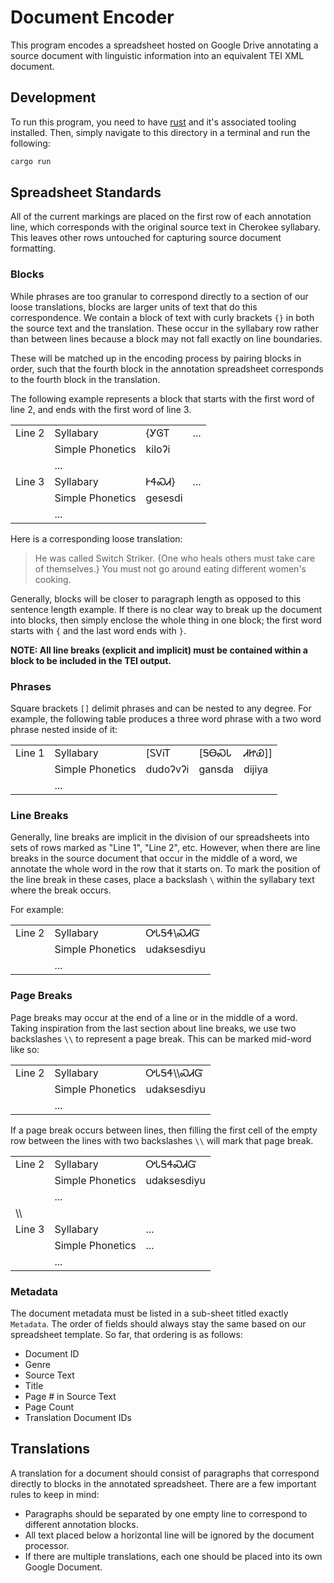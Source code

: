 # Document Encoder
This program encodes a spreadsheet hosted on Google Drive annotating a source document with linguistic information into an equivalent TEI XML document.

## Development
To run this program, you need to have [rust](https://www.rust-lang.org/tools/install) and it's associated tooling installed.
Then, simply navigate to this directory in a terminal and run the following:

```sh
cargo run
```

## Spreadsheet Standards
All of the current markings are placed on the first row of each annotation line, which corresponds with the original source text in Cherokee syllabary.
This leaves other rows untouched for capturing source document formatting.

### Blocks
While phrases are too granular to correspond directly to a section of our loose translations, blocks are larger units of text that do this correspondence.
We contain a block of text with curly brackets `{}` in both the source text and the translation.
These occur in the syllabary row rather than between lines because a block may not fall exactly on line boundaries.

These will be matched up in the encoding process by pairing blocks in order,
such that the fourth block in the annotation spreadsheet corresponds to the fourth block in the translation.

The following example represents a block that starts with the first word of line 2, and ends with the first word of line 3.

|        |                  |         |     |
|--------|------------------|---------|-----|
| Line 2 | Syllabary        | {ᎩᎶᎢ    | ... |
|        | Simple Phonetics | ⁠kiloʔi  |     |
|        | ...              |         |     |
| Line 3 | Syllabary        | ᎨᏎᏍᏗ}   | ... |
|        | Simple Phonetics | ⁠gesesdi |     |
|        | ...              |         |     |

Here is a corresponding loose translation:

> He was called Switch Striker.
> {One who heals others must take care of themselves.}
> You must not go around eating different women's cooking.

Generally, blocks will be closer to paragraph length as opposed to this sentence length example.
If there is no clear way to break up the document into blocks, then simply enclose the whole thing in one block; the first word starts with `{` and the last word ends with `}`.

**NOTE: All line breaks (explicit and implicit) must be contained within a block to be included in the TEI output.**

### Phrases
Square brackets `[]` delimit phrases and can be nested to any degree.
For example, the following table produces a three word phrase with a two word phrase nested inside of it:

|        |                  |           |          |           |
| -----  | ---------------  | --------- | -------- | --------- |
| Line 1 | Syllabary        | [ᏚᏙᎥᎢ     | [ᎦᎾᏍᏓ    | ᏗᏥᏯ]]     |
|        | Simple Phonetics | dudoʔvʔi  | gansda   | di⁠ji⁠ya    |
|        | ...              |           |          |           |

### Line Breaks
Generally, line breaks are implicit in the division of our spreadsheets into sets of rows marked as "Line 1", "Line 2", etc.
However, when there are line breaks in the source document that occur in the middle of a word, we annotate the whole word in the row that it starts on.
To mark the position of the line break in these cases, place a backslash `\` within the syllabary text where the break occurs.

For example:

|        |                  |             |
|--------|------------------|-------------|
| Line 2 | Syllabary        | ᎤᏓᎦᏎ\\ᏍᏗᏳ    |
|        | Simple Phonetics | ⁠u⁠da⁠k⁠se⁠sdiyu |
|        | ...              |             |

### Page Breaks
Page breaks may occur at the end of a line or in the middle of a word.
Taking inspiration from the last section about line breaks, we use two backslashes `\\` to represent a page break.
This can be marked mid-word like so:

|        |                  |             |
|--------|------------------|-------------|
| Line 2 | Syllabary        | ᎤᏓᎦᏎ\\\\ᏍᏗᏳ   |
|        | Simple Phonetics | ⁠u⁠da⁠k⁠se⁠sdiyu |
|        | ...              |             |

If a page break occurs between lines, then filling the first cell of the empty row between the lines with two backslashes `\\` will mark that page break.

|        |                  |             |
|--------|------------------|-------------|
| Line 2 | Syllabary        | ᎤᏓᎦᏎᏍᏗᏳ |
|        | Simple Phonetics | ⁠u⁠da⁠k⁠se⁠sdiyu |
|        | ...              |             |
| \\\\   |                  |             |
| Line 3 | Syllabary        | ...         |
|        | Simple Phonetics | ...         |
|        | ...              |             |

### Metadata
The document metadata must be listed in a sub-sheet titled exactly `Metadata`.
The order of fields should always stay the same based on our spreadsheet template.
So far, that ordering is as follows: 

- Document ID
- Genre
- Source Text
- Title
- Page # in Source Text
- Page Count
- Translation Document IDs

## Translations
A translation for a document should consist of paragraphs that correspond directly to blocks in the annotated spreadsheet.
There are a few important rules to keep in mind:
- Paragraphs should be separated by one empty line to correspond to different annotation blocks.
- All text placed below a horizontal line will be ignored by the document processor.
- If there are multiple translations, each one should be placed into its own Google Document.
